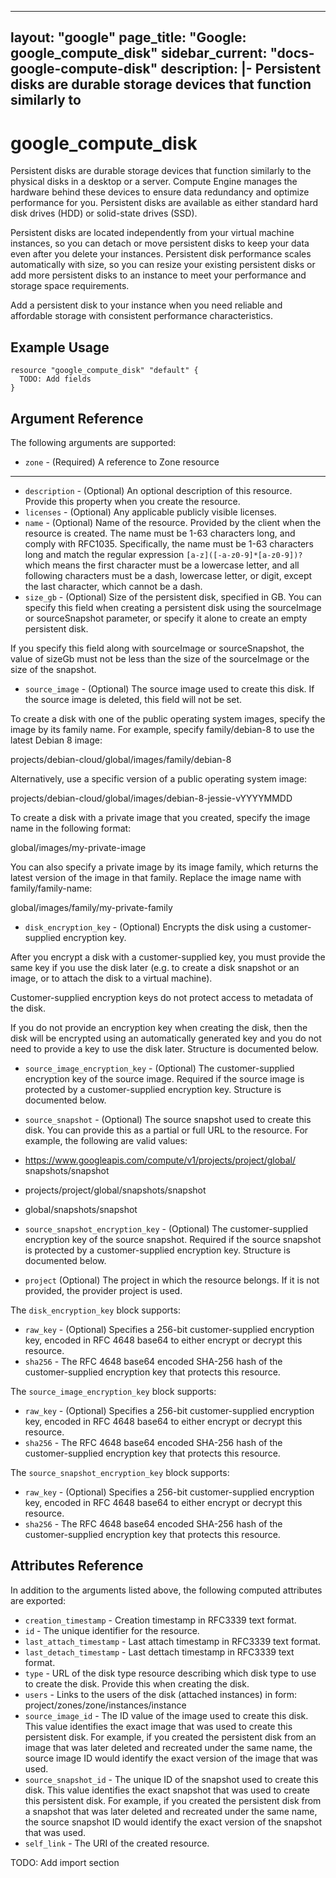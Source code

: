 <!---
 ----------------------------------------------------------------------------

     ***     AUTO GENERATED CODE    ***    AUTO GENERATED CODE     ***

 ----------------------------------------------------------------------------

     This file is automatically generated and manual changes will be
     clobbered when the file is regenerated.

     Please read more about how to change this file in
     .github/CONTRIBUTING.md.

 ----------------------------------------------------------------------------
--->
---
layout: "google"
page_title: "Google: google_compute_disk"
sidebar_current: "docs-google-compute-disk"
description: |-
  Persistent disks are durable storage devices that function similarly to
---

# google\_compute\_disk

Persistent disks are durable storage devices that function similarly to
the physical disks in a desktop or a server. Compute Engine manages the
hardware behind these devices to ensure data redundancy and optimize
performance for you. Persistent disks are available as either standard
hard disk drives (HDD) or solid-state drives (SSD).

Persistent disks are located independently from your virtual machine
instances, so you can detach or move persistent disks to keep your data
even after you delete your instances. Persistent disk performance scales
automatically with size, so you can resize your existing persistent disks
or add more persistent disks to an instance to meet your performance and
storage space requirements.

Add a persistent disk to your instance when you need reliable and
affordable storage with consistent performance characteristics.


## Example Usage

```hcl
resource "google_compute_disk" "default" {
  TODO: Add fields
}
```

## Argument Reference

The following arguments are supported:

* `zone` -
  (Required)
  A reference to Zone resource



- - -

* `description` -
  (Optional)
  An optional description of this resource. Provide this property when
you create the resource.
* `licenses` -
  (Optional)
  Any applicable publicly visible licenses.
* `name` -
  (Optional)
  Name of the resource. Provided by the client when the resource is
created. The name must be 1-63 characters long, and comply with
RFC1035. Specifically, the name must be 1-63 characters long and match
the regular expression `[a-z]([-a-z0-9]*[a-z0-9])?` which means the
first character must be a lowercase letter, and all following
characters must be a dash, lowercase letter, or digit, except the last
character, which cannot be a dash.
* `size_gb` -
  (Optional)
  Size of the persistent disk, specified in GB. You can specify this
field when creating a persistent disk using the sourceImage or
sourceSnapshot parameter, or specify it alone to create an empty
persistent disk.

If you specify this field along with sourceImage or sourceSnapshot,
the value of sizeGb must not be less than the size of the sourceImage
or the size of the snapshot.
* `source_image` -
  (Optional)
  The source image used to create this disk. If the source image is
deleted, this field will not be set.

To create a disk with one of the public operating system images,
specify the image by its family name. For example, specify
family/debian-8 to use the latest Debian 8 image:

projects/debian-cloud/global/images/family/debian-8

Alternatively, use a specific version of a public operating system
image:

projects/debian-cloud/global/images/debian-8-jessie-vYYYYMMDD

To create a disk with a private image that you created, specify the
image name in the following format:

global/images/my-private-image

You can also specify a private image by its image family, which
returns the latest version of the image in that family. Replace the
image name with family/family-name:

global/images/family/my-private-family
* `disk_encryption_key` -
  (Optional)
  Encrypts the disk using a customer-supplied encryption key.

After you encrypt a disk with a customer-supplied key, you must
provide the same key if you use the disk later (e.g. to create a disk
snapshot or an image, or to attach the disk to a virtual machine).

Customer-supplied encryption keys do not protect access to metadata of
the disk.

If you do not provide an encryption key when creating the disk, then
the disk will be encrypted using an automatically generated key and
you do not need to provide a key to use the disk later.
  Structure is documented below.
* `source_image_encryption_key` -
  (Optional)
  The customer-supplied encryption key of the source image. Required if
the source image is protected by a customer-supplied encryption key.
  Structure is documented below.
* `source_snapshot` -
  (Optional)
  The source snapshot used to create this disk. You can provide this as
a partial or full URL to the resource. For example, the following are
valid values:

* https://www.googleapis.com/compute/v1/projects/project/global/
      snapshots/snapshot
* projects/project/global/snapshots/snapshot
* global/snapshots/snapshot
* `source_snapshot_encryption_key` -
  (Optional)
  The customer-supplied encryption key of the source snapshot. Required
if the source snapshot is protected by a customer-supplied encryption
key.
  Structure is documented below.
* `project` (Optional) The project in which the resource belongs.
    If it is not provided, the provider project is used.






The `disk_encryption_key` block supports:
* `raw_key` -
  (Optional)
  Specifies a 256-bit customer-supplied encryption key, encoded in
RFC 4648 base64 to either encrypt or decrypt this resource.
* `sha256` -
  The RFC 4648 base64 encoded SHA-256 hash of the customer-supplied
encryption key that protects this resource.
  
  
The `source_image_encryption_key` block supports:
* `raw_key` -
  (Optional)
  Specifies a 256-bit customer-supplied encryption key, encoded in
RFC 4648 base64 to either encrypt or decrypt this resource.
* `sha256` -
  The RFC 4648 base64 encoded SHA-256 hash of the customer-supplied
encryption key that protects this resource.
  
  

The `source_snapshot_encryption_key` block supports:
* `raw_key` -
  (Optional)
  Specifies a 256-bit customer-supplied encryption key, encoded in
RFC 4648 base64 to either encrypt or decrypt this resource.
* `sha256` -
  The RFC 4648 base64 encoded SHA-256 hash of the customer-supplied
encryption key that protects this resource.
  
  

## Attributes Reference

In addition to the arguments listed above, the following computed attributes are exported:

* `creation_timestamp` -
  Creation timestamp in RFC3339 text format.
* `id` -
  The unique identifier for the resource.
* `last_attach_timestamp` -
  Last attach timestamp in RFC3339 text format.
* `last_detach_timestamp` -
  Last dettach timestamp in RFC3339 text format.
* `type` -
  URL of the disk type resource describing which disk type to use to
create the disk. Provide this when creating the disk.
* `users` -
  Links to the users of the disk (attached instances) in form:
project/zones/zone/instances/instance
* `source_image_id` -
  The ID value of the image used to create this disk. This value
identifies the exact image that was used to create this persistent
disk. For example, if you created the persistent disk from an image
that was later deleted and recreated under the same name, the source
image ID would identify the exact version of the image that was used.
* `source_snapshot_id` -
  The unique ID of the snapshot used to create this disk. This value
identifies the exact snapshot that was used to create this persistent
disk. For example, if you created the persistent disk from a snapshot
that was later deleted and recreated under the same name, the source
snapshot ID would identify the exact version of the snapshot that was
used.
* `self_link` - The URI of the created resource.










TODO: Add import section
